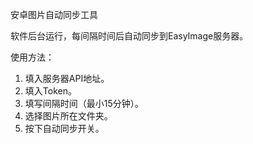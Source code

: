 安卓图片自动同步工具

软件后台运行，每间隔时间后自动同步到EasyImage服务器。

使用方法：
1. 填入服务器API地址。
1. 填入Token。
1. 填写间隔时间（最小15分钟）。
1. 选择图片所在文件夹。
1. 按下自动同步开关。
